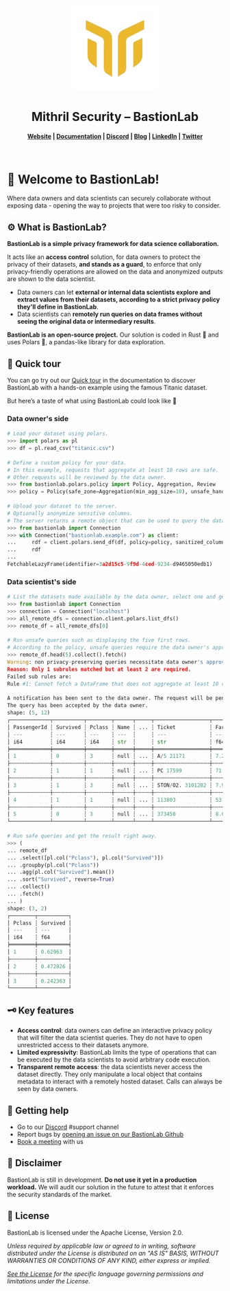 <p align="center">
  <img src="docs/assets/logo.png" alt="BastionLab" width="200" height="200" />
</p>

<h1 align="center">Mithril Security – BastionLab</h1>

<h4 align="center">
  <a href="https://www.mithrilsecurity.io">Website</a> |
  <a href="https://bastionlab.readthedocs.io/en/latest/">Documentation</a> |
  <a href="https://discord.gg/TxEHagpWd4">Discord</a> |
  <a href="https://blog.mithrilsecurity.io/">Blog</a> |
  <a href="https://www.linkedin.com/company/mithril-security-company">LinkedIn</a> | 
  <a href="https://www.twitter.com/mithrilsecurity">Twitter</a>
</h4><br>

# 👋 Welcome to BastionLab! 

Where data owners and data scientists can securely collaborate without exposing data - opening the way to projects that were too risky to consider.

## ⚙️ What is BastionLab?

**BastionLab is a simple privacy framework for data science collaboration.** 

It acts like an **access control** solution, for data owners to protect the privacy of their datasets, **and stands as a guard**, to enforce that only privacy-friendly operations are allowed on the data and anonymized outputs are shown to the data scientist. 

- Data owners can let **external or internal data scientists explore and extract values from their datasets, according to a strict privacy policy they'll define in BastionLab**.
- Data scientists can **remotely run queries on data frames without seeing the original data or intermediary results**.

**BastionLab is an open-source project.** Our solution is coded in Rust 🦀 and uses Polars 🐻, a pandas-like library for data exploration.

## 🚀 Quick tour

You can go try out our [Quick tour](https://github.com/mithril-security/bastionlab/tree/master/docs/docs/getting-started/quick-tour) in the documentation to discover BastionLab with a hands-on example using the famous Titanic dataset. 

But here’s a taste of what using BastionLab could look like 🍒

### Data owner's side
```py
# Load your dataset using polars.
>>> import polars as pl
>>> df = pl.read_csv("titanic.csv")

# Define a custom policy for your data.
# In this example, requests that aggregate at least 10 rows are safe.
# Other requests will be reviewed by the data owner.
>>> from bastionlab.polars.policy import Policy, Aggregation, Review
>>> policy = Policy(safe_zone=Aggregation(min_agg_size=10), unsafe_handling=Review())

# Upload your dataset to the server.
# Optionally anonymize sensitive columns.
# The server returns a remote object that can be used to query the dataset.
>>> from bastionlab import Connection
>>> with Connection("bastionlab.example.com") as client:
...     rdf = client.polars.send_df(df, policy=policy, sanitized_columns=["Name"])
...     rdf
...
FetchableLazyFrame(identifier=3a2d15c5-9f9d-4ced-9234-d9465050edb1)
```

### Data scientist's side
```py
# List the datasets made available by the data owner, select one and get a remote object.
>>> from bastionlab import Connection
>>> connection = Connection("localhost")
>>> all_remote_dfs = connection.client.polars.list_dfs()
>>> remote_df = all_remote_dfs[0]

# Run unsafe queries such as displaying the five first rows.
# According to the policy, unsafe queries require the data owner's approval.
>>> remote_df.head(5).collect().fetch()
Warning: non privacy-preserving queries necessitate data owner's approval.
Reason: Only 1 subrules matched but at least 2 are required.
Failed sub rules are:
Rule #1: Cannot fetch a DataFrame that does not aggregate at least 10 rows of the initial dataframe uploaded by the data owner.

A notification has been sent to the data owner. The request will be pending until the data owner accepts or denies it or until timeout seconds elapse.
The query has been accepted by the data owner.
shape: (5, 12)
┌─────────────┬──────────┬────────┬──────┬─────┬──────────────────┬─────────┬───────┬──────────┐
│ PassengerId ┆ Survived ┆ Pclass ┆ Name ┆ ... ┆ Ticket           ┆ Fare    ┆ Cabin ┆ Embarked │
│ ---         ┆ ---      ┆ ---    ┆ ---  ┆     ┆ ---              ┆ ---     ┆ ---   ┆ ---      │
│ i64         ┆ i64      ┆ i64    ┆ str  ┆     ┆ str              ┆ f64     ┆ str   ┆ str      │
╞═════════════╪══════════╪════════╪══════╪═════╪══════════════════╪═════════╪═══════╪══════════╡
│ 1           ┆ 0        ┆ 3      ┆ null ┆ ... ┆ A/5 21171        ┆ 7.25    ┆ null  ┆ S        │
├╌╌╌╌╌╌╌╌╌╌╌╌╌┼╌╌╌╌╌╌╌╌╌╌┼╌╌╌╌╌╌╌╌┼╌╌╌╌╌╌┼╌╌╌╌╌┼╌╌╌╌╌╌╌╌╌╌╌╌╌╌╌╌╌╌┼╌╌╌╌╌╌╌╌╌┼╌╌╌╌╌╌╌┼╌╌╌╌╌╌╌╌╌╌┤
│ 2           ┆ 1        ┆ 1      ┆ null ┆ ... ┆ PC 17599         ┆ 71.2833 ┆ C85   ┆ C        │
├╌╌╌╌╌╌╌╌╌╌╌╌╌┼╌╌╌╌╌╌╌╌╌╌┼╌╌╌╌╌╌╌╌┼╌╌╌╌╌╌┼╌╌╌╌╌┼╌╌╌╌╌╌╌╌╌╌╌╌╌╌╌╌╌╌┼╌╌╌╌╌╌╌╌╌┼╌╌╌╌╌╌╌┼╌╌╌╌╌╌╌╌╌╌┤
│ 3           ┆ 1        ┆ 3      ┆ null ┆ ... ┆ STON/O2. 3101282 ┆ 7.925   ┆ null  ┆ S        │
├╌╌╌╌╌╌╌╌╌╌╌╌╌┼╌╌╌╌╌╌╌╌╌╌┼╌╌╌╌╌╌╌╌┼╌╌╌╌╌╌┼╌╌╌╌╌┼╌╌╌╌╌╌╌╌╌╌╌╌╌╌╌╌╌╌┼╌╌╌╌╌╌╌╌╌┼╌╌╌╌╌╌╌┼╌╌╌╌╌╌╌╌╌╌┤
│ 4           ┆ 1        ┆ 1      ┆ null ┆ ... ┆ 113803           ┆ 53.1    ┆ C123  ┆ S        │
├╌╌╌╌╌╌╌╌╌╌╌╌╌┼╌╌╌╌╌╌╌╌╌╌┼╌╌╌╌╌╌╌╌┼╌╌╌╌╌╌┼╌╌╌╌╌┼╌╌╌╌╌╌╌╌╌╌╌╌╌╌╌╌╌╌┼╌╌╌╌╌╌╌╌╌┼╌╌╌╌╌╌╌┼╌╌╌╌╌╌╌╌╌╌┤
│ 5           ┆ 0        ┆ 3      ┆ null ┆ ... ┆ 373450           ┆ 8.05    ┆ null  ┆ S        │
└─────────────┴──────────┴────────┴──────┴─────┴──────────────────┴─────────┴───────┴──────────┘

# Run safe queries and get the result right away.
>>> (
... remote_df
... .select([pl.col("Pclass"), pl.col("Survived")])
... .groupby(pl.col("Pclass"))
... .agg(pl.col("Survived").mean())
... .sort("Survived", reverse=True)
... .collect()
... .fetch()
... )
shape: (3, 2)
┌────────┬──────────┐
│ Pclass ┆ Survived │
│ ---    ┆ ---      │
│ i64    ┆ f64      │
╞════════╪══════════╡
│ 1      ┆ 0.62963  │
├╌╌╌╌╌╌╌╌┼╌╌╌╌╌╌╌╌╌╌┤
│ 2      ┆ 0.472826 │
├╌╌╌╌╌╌╌╌┼╌╌╌╌╌╌╌╌╌╌┤
│ 3      ┆ 0.242363 │
└────────┴──────────┘
```

## 🗝️ Key features

- **Access control**: data owners can define an interactive privacy policy that will filter the data scientist queries. They do not have to open unrestricted access to their datasets anymore. 
- **Limited expressivity**: BastionLab limits the type of operations that can be executed by the data scientists to avoid arbitrary code execution.
- **Transparent remote access**: the data scientists never access the dataset directly. They only manipulate a local object that contains metadata to interact with a remotely hosted dataset. Calls can always be seen by data owners.

## 🙋 Getting help

- Go to our [Discord](https://discord.com/invite/TxEHagpWd4) #support channel
- Report bugs by [opening an issue on our BastionLab Github](https://github.com/mithril-security/bastionlab/issues)
- [Book a meeting](https://calendly.com/contact-mithril-security/15mins?month=2022-11) with us

## 🚨 Disclaimer

BastionLab is still in development. **Do not use it yet in a production workload.** We will audit our solution in the future to attest that it enforces the security standards of the market. 

## 📝 License

BastionLab is licensed under the Apache License, Version 2.0.

*Unless required by applicable law or agreed to in writing, software distributed under the License is distributed on an "AS IS" BASIS, WITHOUT WARRANTIES OR CONDITIONS OF ANY KIND, either express or implied.* 

*[See the License](http://www.apache.org/licenses/LICENSE-2.0) for the specific language governing permissions and limitations under the License.*
